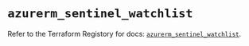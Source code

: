 # `azurerm_sentinel_watchlist`

Refer to the Terraform Registory for docs: [`azurerm_sentinel_watchlist`](https://www.terraform.io/docs/providers/azurerm/r/sentinel_watchlist).
